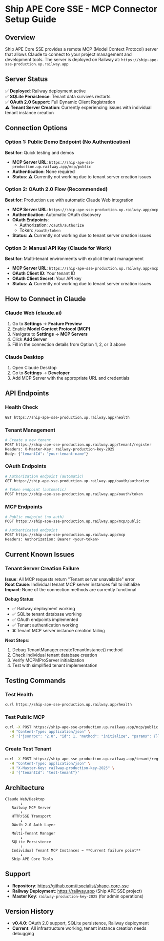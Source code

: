 # Ship APE Core SSE - MCP Connector Setup Guide

## Overview

Ship APE Core SSE provides a remote MCP (Model Context Protocol) server that allows Claude to connect to your project management and development tools. The server is deployed on Railway at: `https://ship-ape-sse-production.up.railway.app`

## Server Status

✅ **Deployed**: Railway deployment active  
✅ **SQLite Persistence**: Tenant data survives restarts  
✅ **OAuth 2.0 Support**: Full Dynamic Client Registration  
⚠️  **Tenant Server Creation**: Currently experiencing issues with individual tenant instance creation

## Connection Options

### Option 1: Public Demo Endpoint (No Authentication)

**Best for**: Quick testing and demos

- **MCP Server URL**: `https://ship-ape-sse-production.up.railway.app/mcp/public`
- **Authentication**: None required
- **Status**: ⚠️ Currently not working due to tenant server creation issues

### Option 2: OAuth 2.0 Flow (Recommended)

**Best for**: Production use with automatic Claude Web integration

- **MCP Server URL**: `https://ship-ape-sse-production.up.railway.app/mcp`
- **Authentication**: Automatic OAuth discovery
- **OAuth Endpoints**:
  - Authorization: `/oauth/authorize`
  - Token: `/oauth/token`
- **Status**: ⚠️ Currently not working due to tenant server creation issues

### Option 3: Manual API Key (Claude for Work)

**Best for**: Multi-tenant environments with explicit tenant management

- **MCP Server URL**: `https://ship-ape-sse-production.up.railway.app/mcp`
- **OAuth Client ID**: Your tenant ID
- **OAuth Client Secret**: Your API key
- **Status**: ⚠️ Currently not working due to tenant server creation issues

## How to Connect in Claude

### Claude Web (claude.ai)

1. Go to **Settings** → **Feature Preview**
2. Enable **Model Context Protocol (MCP)**
3. Navigate to **Settings** → **MCP Servers**
4. Click **Add Server**
5. Fill in the connection details from Option 1, 2, or 3 above

### Claude Desktop

1. Open Claude Desktop
2. Go to **Settings** → **Developer**
3. Add MCP Server with the appropriate URL and credentials

## API Endpoints

### Health Check
```bash
GET https://ship-ape-sse-production.up.railway.app/health
```

### Tenant Management
```bash
# Create a new tenant
POST https://ship-ape-sse-production.up.railway.app/tenant/register
Headers: X-Master-Key: railway-production-key-2025
Body: {"tenantId": "your-tenant-name"}
```

### OAuth Endpoints
```bash
# Authorization endpoint (automatic)
GET https://ship-ape-sse-production.up.railway.app/oauth/authorize

# Token endpoint (automatic)
POST https://ship-ape-sse-production.up.railway.app/oauth/token
```

### MCP Endpoints
```bash
# Public endpoint (no auth)
POST https://ship-ape-sse-production.up.railway.app/mcp/public

# Authenticated endpoint
POST https://ship-ape-sse-production.up.railway.app/mcp
Headers: Authorization: Bearer <your-token>
```

## Current Known Issues

### Tenant Server Creation Failure

**Issue**: All MCP requests return "Tenant server unavailable" error  
**Root Cause**: Individual tenant MCP server instances fail to initialize  
**Impact**: None of the connection methods are currently functional  

**Debug Status**:
- ✅ Railway deployment working
- ✅ SQLite tenant database working
- ✅ OAuth endpoints implemented
- ✅ Tenant authentication working
- ❌ Tenant MCP server instance creation failing

**Next Steps**:
1. Debug TenantManager.createTenantInstance() method
2. Check individual tenant database creation
3. Verify MCPMProServer initialization
4. Test with simplified tenant implementation

## Testing Commands

### Test Health
```bash
curl https://ship-ape-sse-production.up.railway.app/health
```

### Test Public MCP
```bash
curl -X POST https://ship-ape-sse-production.up.railway.app/mcp/public \
  -H "Content-Type: application/json" \
  -d '{"jsonrpc": "2.0", "id": 1, "method": "initialize", "params": {}}'
```

### Create Test Tenant
```bash
curl -X POST https://ship-ape-sse-production.up.railway.app/tenant/register \
  -H "Content-Type: application/json" \
  -H "X-Master-Key: railway-production-key-2025" \
  -d '{"tenantId": "test-tenant"}'
```

## Architecture

```
Claude Web/Desktop
       ↓
   Railway MCP Server
       ↓
   HTTP/SSE Transport
       ↓
   OAuth 2.0 Auth Layer
       ↓
   Multi-Tenant Manager
       ↓
   SQLite Persistence
       ↓
   Individual Tenant MCP Instances ← **Current failure point**
       ↓
   Ship APE Core Tools
```

## Support

- **Repository**: https://github.com/itsocialist/shape-core-sse
- **Railway Deployment**: https://railway.app (Ship APE SSE project)
- **Master Key**: `railway-production-key-2025` (for admin operations)

## Version History

- **v0.4.0**: OAuth 2.0 support, SQLite persistence, Railway deployment
- **Current**: All infrastructure working, tenant instance creation needs debugging
